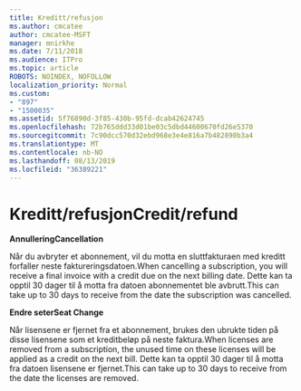 ```yaml
---
title: Kreditt/refusjon
ms.author: cmcatee
author: cmcatee-MSFT
manager: mnirkhe
ms.date: 7/11/2018
ms.audience: ITPro
ms.topic: article
ROBOTS: NOINDEX, NOFOLLOW
localization_priority: Normal
ms.custom:
- "897"
- "1500035"
ms.assetid: 5f76890d-3f85-430b-95fd-dcab42624745
ms.openlocfilehash: 72b765ddd33d01be03c5dbd44600670fd26e5370
ms.sourcegitcommit: 7c90dcc570d32ebd968e3e4e816a7b482890b3a4
ms.translationtype: MT
ms.contentlocale: nb-NO
ms.lasthandoff: 08/13/2019
ms.locfileid: "36389221"
---
```

# <a name="creditrefund"></a><span data-ttu-id="c44c1-102">Kreditt/refusjon</span><span class="sxs-lookup"><span data-stu-id="c44c1-102">Credit/refund</span></span>

<span data-ttu-id="c44c1-103">**Annullering**</span><span class="sxs-lookup"><span data-stu-id="c44c1-103">**Cancellation**</span></span>
  
<span data-ttu-id="c44c1-104">Når du avbryter et abonnement, vil du motta en sluttfakturaen med kreditt forfaller neste faktureringsdatoen.</span><span class="sxs-lookup"><span data-stu-id="c44c1-104">When cancelling a subscription, you will receive a final invoice with a credit due on the next billing date.</span></span> <span data-ttu-id="c44c1-105">Dette kan ta opptil 30 dager til å motta fra datoen abonnementet ble avbrutt.</span><span class="sxs-lookup"><span data-stu-id="c44c1-105">This can take up to 30 days to receive from the date the subscription was cancelled.</span></span>
  
<span data-ttu-id="c44c1-106">**Endre seter**</span><span class="sxs-lookup"><span data-stu-id="c44c1-106">**Seat Change**</span></span>
  
<span data-ttu-id="c44c1-107">Når lisensene er fjernet fra et abonnement, brukes den ubrukte tiden på disse lisensene som et kreditbeløp på neste faktura.</span><span class="sxs-lookup"><span data-stu-id="c44c1-107">When licenses are removed from a subscription, the unused time on these licenses will be applied as a credit on the next bill.</span></span> <span data-ttu-id="c44c1-108">Dette kan ta opptil 30 dager til å motta fra datoen lisensene er fjernet.</span><span class="sxs-lookup"><span data-stu-id="c44c1-108">This can take up to 30 days to receive from the date the licenses are removed.</span></span>